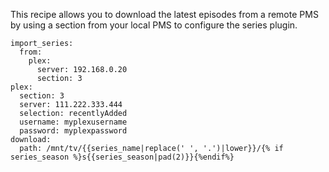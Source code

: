 This recipe allows you to download the latest episodes from a remote PMS by using a section from your local PMS to configure the series plugin.


```
import_series:
  from:
    plex:
      server: 192.168.0.20
      section: 3  
plex:
  section: 3
  server: 111.222.333.444
  selection: recentlyAdded
  username: myplexusername
  password: myplexpassword
download:
  path: /mnt/tv/{{series_name|replace(' ', '.')|lower}}/{% if series_season %}s{{series_season|pad(2)}}{%endif%}
```
